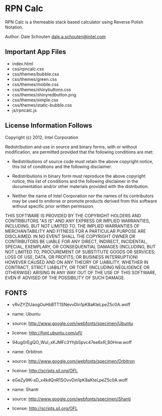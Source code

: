 RPN Calc
=====
RPN Calc is a themeable stack based calculator using Reverse Polish Notation.

Author: Dale Schouten <dale.a.schouten@intel.com>

Important App Files
---------------------------
* index.html
* css/rpncalc.css
* css/themes/bubble.css
* css/themes/green.css
* css/themes/mobile.css
* css/themes/shinybuttons.css
* css/themes/shinyredbutton.png
* css/themes/simple.css
* css/themes/static-bubble.css
* js/rpncalc.js


License Information Follows
---------------------------
Copyright (c) 2012, Intel Corporation

Redistribution and use in source and binary forms, with or without modification, 
are permitted provided that the following conditions are met:

- Redistributions of source code must retain the above copyright notice, 
  this list of conditions and the following disclaimer.

- Redistributions in binary form must reproduce the above copyright notice, 
  this list of conditions and the following disclaimer in the documentation 
  and/or other materials provided with the distribution.

- Neither the name of Intel Corporation nor the names of its contributors 
  may be used to endorse or promote products derived from this software 
  without specific prior written permission.

THIS SOFTWARE IS PROVIDED BY THE COPYRIGHT HOLDERS AND CONTRIBUTORS "AS IS" 
AND ANY EXPRESS OR IMPLIED WARRANTIES, INCLUDING, BUT NOT LIMITED TO, 
THE IMPLIED WARRANTIES OF MERCHANTABILITY AND FITNESS FOR A PARTICULAR PURPOSE 
ARE DISCLAIMED. IN NO EVENT SHALL THE COPYRIGHT OWNER OR CONTRIBUTORS BE 
LIABLE FOR ANY DIRECT, INDIRECT, INCIDENTAL, SPECIAL, EXEMPLARY, OR 
CONSEQUENTIAL DAMAGES (INCLUDING, BUT NOT LIMITED TO, PROCUREMENT OF SUBSTITUTE 
GOODS OR SERVICES; LOSS OF USE, DATA, OR PROFITS; OR BUSINESS INTERRUPTION) 
HOWEVER CAUSED AND ON ANY THEORY OF LIABILITY, WHETHER IN CONTRACT, STRICT 
LIABILITY, OR TORT (INCLUDING NEGLIGENCE OR OTHERWISE) ARISING IN ANY WAY OUT 
OF THE USE OF THIS SOFTWARE, EVEN IF ADVISED OF THE POSSIBILITY OF SUCH DAMAGE.


FONTS
-----
* vRvZYZlUaogOuHbBTT1SNevvDin1pK8aKteLpeZ5c0A.woff

* name:  Ubuntu
* source:  http://www.google.com/webfonts/specimen/Ubuntu
* license:  http://font.ubuntu.com/ufl/

* 94ug0rEgQO_WuI_xKJMFc3YhjbSpvc47ee6xR_80Hnw.woff

* name:  Orbitron
* source:  http://www.google.com/webfonts/specimen/Orbitron
* license:   http://scripts.sil.org/OFL

* eGeZy9lK-sD_x4kdQnR1SOvvDin1pK8aKteLpeZ5c0A.woff

* name:  Shanti
* source:  http://www.google.com/webfonts/specimen/Shanti
* license:   http://scripts.sil.org/OFL


